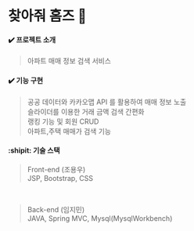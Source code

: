# 찾아줘 홈즈 :tophat:


#### :heavy_check_mark: 프로젝트 소개
> 아파트 매매 정보 검색 서비스 <br>

#### :heavy_check_mark: 기능 구현
> 공공 데이터와 카카오맵 API 를 활용하여 매매 정보 노출 <br>
> 슬라이더를 이용한 거래 금액 검색 간편화<br>
> 랭킹 기능 및 회원 CRUD       <br>
> 아파트,주택 매매가 검색 기능<br>

#### :shipit: 기술 스택
> Front-end (조용우) <br>
> JSP, Bootstrap, CSS 

<br>

> Back-end (임지민) <br>
> JAVA, Spring MVC, Mysql(MysqlWorkbench)

